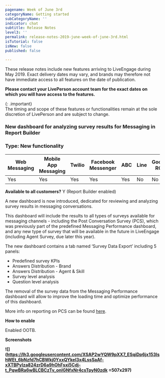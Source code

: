 ```yaml
---
pagename: Week of June 3rd
categoryName: Getting started
subCategoryName: ''
indicator: chat
subtitle: Release Notes
level3: ''
permalink: release-notes-2019-june-week-of-june-3rd.html
isTutorial: false
isNew: false
published: false

---
```

These release notes include new features arriving to LiveEngage during May 2019. Exact delivery dates may vary, and brands may therefore not have immediate access to all features on the date of publication.

**Please contact your LivePerson account team for the exact dates on which you will have access to the features.**

{: .important}  
The timing and scope of these features or functionalities remain at the sole discretion of LivePerson and are subject to change.

### New dashboard for analyzing survey results for Messaging in Report Builder

### Type: New functionality

<div class="tablecontainer">

<table class="releasenotes">

<thead>

<tr class="categoryrow">

<th>Web Messaging</th>

<th>Mobile App Messaging</th>

<th>Twilio</th>

<th>Facebook Messenger</th>

<th>ABC</th>

<th>Line</th>

<th>Google RCS</th>

<th>Google My Business</th>

<th>WhatsApp Business</th>

<th>CM</th>

<th>WeChat</th>

<th>Chat</th>

</tr>

</thead>

<tbody>

<tr>

<td>Yes</td>

<td>Yes</td>

<td>Yes</td>

<td>Yes</td>

<td>Yes</td>

<td>No</td>

<td>No</td>

<td>No</td>

<td>No</td>

<td>No</td>

<td>No</td>

<td>No</td>

</tr>

</tbody>

</table>

</div>

**Available to all customers?** Y (Report Builder enabled)

A new dashboard is now introduced, dedicated for reviewing and analyzing survey results in messaging conversations.

This dashboard will include the results to all types of surveys available for messaging channels - including the Post Conversation Survey (PCS), which was previously part of the predefined Messaging Performance dashboard, and any new type of survey that will be available in the future in LiveEngage (including Agent Survey, due later this year).

The new dashboard contains a tab named ‘Survey Data Export’ including 5 panels:

* Predefined survey KPIs
* Answers Distribution - Brand
* Answers Distribution - Agent & Skill
* Survey level analysis
* Question level analysis

The removal of the survey data from the Messaging Performance dashboard will allow to improve the loading time and optimize performance of this dashboard.

More info on reporting on PCS can be found [here](https://knowledge.liveperson.com/data-reporting-messaging-messaging-dashboards-messaging-survey-dashboard.html).

**How to enable**

Enabled OOTB.

**Screenshots**

**![](https://lh3.googleusercontent.com/XSAP2wYQW9pXX7_ESqiDp6jx153IshWEt_6bNzfd7hCBWkj0YxxQYkel3x4LssSaAf-xXTBPyIza824zrD6a9hOhFsxi5Cdj-t_PqwBRa6wBLCBCzTv_onIGNfxNr4csTpyN0zdk =507x297)**

### 